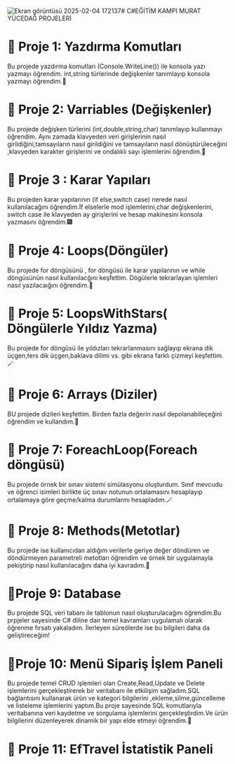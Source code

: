 ![Ekran görüntüsü 2025-02-04 172137](https://github.com/user-attachments/assets/1c900ae6-d5cb-4666-86a8-6dac4e0615a8)# C#EĞİTİM KAMPI MURAT YÜCEDAĞ PROJELERİ

# 📍 Proje 1: Yazdırma Komutları
Bu projede yazdırma komutları (Console.WriteLine()) ile konsola yazı yazmayı öğrendim.
int,string türlerinde değişkenler tanımlayıp konsola yazmayı öğrendim.🤩

# 📍 Proje 2: Varriables (Değişkenler)
Bu projede değişken türlerini (int,double,string,char) tanımlayıp kullanmayı öğrendim.
Aynı zamada klavyeden veri girişlerinin nasıl girildiğini,tamsayıların nasıl girildiğini ve tamsayıların nasıl dönüştürüleceğini ,klavyeden karakter girişlerini ve ondalıklı sayı işlemlerini öğrendim.🎉

#  📍 Proje 3 : Karar Yapıları
Bu projeden karar yapılarının (if else,switch case) nerede nasıl kullanılacağını öğrendim.İf elselerle mod işlemlerini,char değişkenlerini, switch case ile klavyeden ay girişlerini ve hesap makinesini konsola yazmasını öğrendim.🎆

# 📍 Proje 4: Loops(Döngüler)
Bu projede for döngüsünü , for döngüsü ile karar yapılarının ve while döngüsünün nasıl kullanılacğını keşfettim. Dögülerle tekrarlayan işlemleri nasıl yazılacaığını öğrendim.🤖

# 📍 Proje 5: LoopsWithStars( Döngülerle Yıldız Yazma)
Bu projede for döngüsü ile yıldızları tekrarlanmasını sağlayıp ekrana dik üçgen,ters dik üçgen,baklava dilimi vs. gibi ekrana farklı çizmeyi keşfettim.🪄
# 📍 Proje 6: Arrays (Diziler)
BU projede dizileri keşfettim. Birden fazla değerin nasıl depolanabileçeğini öğrendim ve kullandım.🏅

# 📍 Proje 7: ForeachLoop(Foreach döngüsü)
Bu projede örnek bir sınav sistemi simülasyonu oluşturdum. Sınıf mevcudu ve öğrenci isimleri birlikte üç sınav notunun ortalamasını hesaplayıp ortalamaya göre geçme/kalma durumlarını hesapladım.🪄

# 📍 Proje 8: Methods(Metotlar)
Bu projede ise kullanıcıdan aldığım verilerle geriye değer döndüren ve döndürmeyen parametreli metotları öğrendim ve örnek bir uygulamayla pekiştirip nasıl kullanılacağını daha iyi kavradım.🎉
# 📍Proje 9: Database
Bu projede SQL veri tabanı ile tablonun nasıl oluşturulacağını öğrendim.Bu prpjeler sayesinde C# diline dair temel kavramları uygulamalı olarak öğrenme fırsatı yakaladım. İlerleyen süreölerde ise bu bilgileri daha da geliştireceğim!
# 📍Proje 10: Menü Sipariş İşlem Paneli
Bu projede temel CRUD işlemleri olan Create,Read,Update ve Delete işlemlerini gerçekleştirerek bir veritabanı ile etkilişim sağladım.SQL bağlantısını kullanarak ürün ve kategori bilgilerini ,ekleme,silme,güncelleme ve listeleme işlemlerini yaptım.Bu proje sayesinde SQL komutlarıyla veritabanına veri kaydetme ve sorgulama işlemlerini gerçekleştirdim.Ve ürün bilgilerini düzenleyerek dinamik bir yapı elde etmeyi öğrendim.🤖
# 📍 Proje 11: EfTravel İstatistik Paneli


